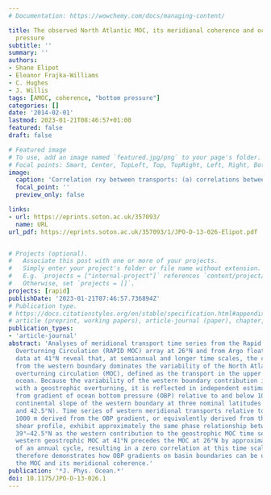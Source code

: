 ```yaml
---
# Documentation: https://wowchemy.com/docs/managing-content/

title: The observed North Atlantic MOC, its meridional coherence and ocean bottom
  pressure
subtitle: ''
summary: ''
authors:
- Shane Elipot
- Eleanor Frajka-Williams
- C. Hughes
- J. Willis
tags: [AMOC, coherence, "bottom pressure"]
categories: []
date: '2014-02-01'
lastmod: 2023-01-21T08:46:57+01:00
featured: false
draft: false

# Featured image
# To use, add an image named `featured.jpg/png` to your page's folder.
# Focal points: Smart, Center, TopLeft, Top, TopRight, Left, Right, BottomLeft, Bottom, BottomRight.
image:
  caption: 'Correlation rxy between transports: (a) correlations between western geostrophic transports (upper triangle) and between western geostrophic and total geostrophic transports (lower triangle); (b) correlations between eastern geostrophic transports (upper triangle) and between eastern geostrophic and total geostrophic transports (lower triangle); (c) correlations between total geostrophic transports (upper triangle) and between total geostrophic and total geostrophic plus Ekman transports (lower triangle); (d) correlations between −TB and the upper-ocean transports as indicated in the legend; and (e) correlations between −TW and the upper-ocean transports as indicated in the legend. Correlations significant at the 95% confidence level in (d) and (e) are indicated by circles.'
  focal_point: ''
  preview_only: false

links:
- url: https://eprints.soton.ac.uk/357093/
  name: URL
url_pdf: https://eprints.soton.ac.uk/357093/1/JPO-D-13-026-Elipot.pdf


# Projects (optional).
#   Associate this post with one or more of your projects.
#   Simply enter your project's folder or file name without extension.
#   E.g. `projects = ["internal-project"]` references `content/project/deep-learning/index.md`.
#   Otherwise, set `projects = []`.
projects: [rapid]
publishDate: '2023-01-21T07:46:57.736894Z'
# Publication type.
# https://docs.citationstyles.org/en/stable/specification.html#appendix-iii-types
# article (preprint, working papers), article-journal (paper), chapter, dataset, document (catch all), motion_picture (video), post (post on online forum), post-weblog (post on blog), report (technical report, with container-title for chapter within larger report), software, thesis, citation-key (bibtex key) or citation-label (Ferr78, formatted as output label), doi, event-title (name of event), event-place (geographic location), keyword, language (e.g., en or de), license (copyright information), note (descriptive note), publisher, title, t
publication_types:
- 'article-journal'
abstract: 'Analyses of meridional transport time series from the Rapid Climate Change–Meridional
  Overturning Circulation (RAPID MOC) array at 26°N and from Argo float and altimetry
  data at 41°N reveal that, at semiannual and longer time scales, the contribution
  from the western boundary dominates the variability of the North Atlantic meridional
  overturning circulation (MOC), defined as the transport in the upper 1000 m of the
  ocean. Because the variability of the western boundary contribution is associated
  with a geostrophic overturning, it is reflected in independent estimates of transports
  from gradient of ocean bottom pressure (OBP) relative to and below 1000 m on the
  continental slope of the western boundary at three nominal latitudes (26°, 39°,
  and 42.5°N). Time series of western meridional transports relative to and below
  1000 m derived from the OBP gradient, or equivalently derived from the transport
  shear profile, exhibit approximately the same phase relationship between 26° and
  39°–42.5°N as the western contribution to the geostrophic MOC time series do: the
  western geostrophic MOC at 41°N precedes the MOC at 26°N by approximately a quarter
  of an annual cycle, resulting in a zero correlation at this time scale. This study
  therefore demonstrates how OBP gradients on basin boundaries can be used to monitor
  the MOC and its meridional coherence.'
publication: '*J. Phys. Ocean.*'
doi: 10.1175/JPO-D-13-026.1
---
```

